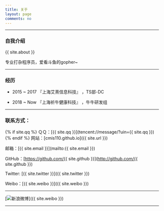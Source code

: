 ```yaml
---
title: 关于
layout: page
comments: no
---
```


---
### 自我介绍

{{ site.about }}

专业打杂程序员，爱看斗鱼的gopher~


---
### 经历

* 2015 ~ 2017 『上海艾熹信息科技』 ，TS部-DC 

* 2018 ~ Now  『上海祈牛健康科技』 ，牛牛研发组


----

### 联系方式：

{% if site.qq %}
ＱＱ：[{{ site.qq }}](tencent://message/?uin={{ site.qq }})
{% endif %}
网站：[cmis110.github.io]({{ site.url }})

邮箱：[{{ site.email }}](mailto:{{ site.email }})

GitHub：[https://github.com/{{ site.github }}](http://github.com/{{ site.github }})

Twitter: [{{ site.twitter }}]({{ site.twitter }})

Weibo：[{{ site.weibo }}]({{ site.weibo }})

----

[![新浪微博]({{site.weiboBanner}})]({{ site.weibo }})

----
